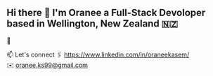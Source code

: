 ## Hi there 👋 I'm Oranee a Full-Stack Devoloper based in Wellington, New Zealand 🇳🇿

🌟



  
📫 Let's connect 
🖇️ https://www.linkedin.com/in/oraneekasem/    
✉️ oranee.ks99@gmail.com


